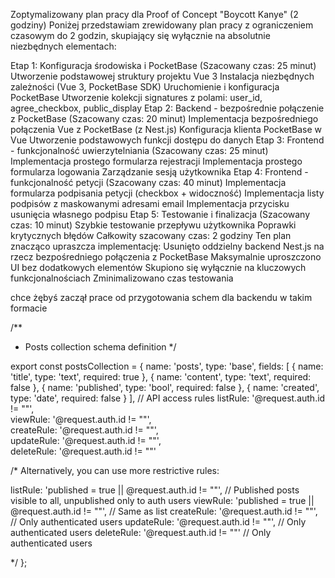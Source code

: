 Zoptymalizowany plan pracy dla Proof of Concept "Boycott Kanye" (2 godziny)
Poniżej przedstawiam zrewidowany plan pracy z ograniczeniem czasowym do 2 godzin, skupiający się wyłącznie na absolutnie niezbędnych elementach:

Etap 1: Konfiguracja środowiska i PocketBase (Szacowany czas: 25 minut)
  Utworzenie podstawowej struktury projektu Vue 3
  Instalacja niezbędnych zależności (Vue 3, PocketBase SDK)
  Uruchomienie i konfiguracja PocketBase
  Utworzenie kolekcji signatures z polami: user_id, agree_checkbox, public_display
Etap 2: Backend - bezpośrednie połączenie z PocketBase (Szacowany czas: 20 minut)
  Implementacja bezpośredniego połączenia Vue z PocketBase (z Nest.js)
  Konfiguracja klienta PocketBase w Vue
  Utworzenie podstawowych funkcji dostępu do danych
Etap 3: Frontend - funkcjonalność uwierzytelniania (Szacowany czas: 25 minut)
  Implementacja prostego formularza rejestracji
  Implementacja prostego formularza logowania
  Zarządzanie sesją użytkownika
Etap 4: Frontend - funkcjonalność petycji (Szacowany czas: 40 minut)
  Implementacja formularza podpisania petycji (checkbox + widoczność)
  Implementacja listy podpisów z maskowanymi adresami email
  Implementacja przycisku usunięcia własnego podpisu
Etap 5: Testowanie i finalizacja (Szacowany czas: 10 minut)
  Szybkie testowanie przepływu użytkownika
  Poprawki krytycznych błędów
  Całkowity szacowany czas: 2 godziny
  Ten plan znacząco upraszcza implementację:
  Usunięto oddzielny backend Nest.js na rzecz bezpośredniego połączenia z PocketBase
  Maksymalnie uproszczono UI bez dodatkowych elementów
  Skupiono się wyłącznie na kluczowych funkcjonalnościach
  Zminimalizowano czas testowania

chce żębyś zaczął prace od przygotowania schem dla backendu w takim formacie 

/**
 * Posts collection schema definition
 */

export const postsCollection = {
  name: 'posts',
  type: 'base',
  fields: [
    {
      name: 'title',
      type: 'text',
      required: true
    },
    {
      name: 'content',
      type: 'text', 
      required: false
    },
    {
      name: 'published',
      type: 'bool',
      required: false
    },
    {
      name: 'created',
      type: 'date',
      required: false
    }
  ],
  // API access rules
  listRule: '@request.auth.id != ""',      
  viewRule: '@request.auth.id != ""',      
  createRule: '@request.auth.id != ""',    
  updateRule: '@request.auth.id != ""',    
  deleteRule: '@request.auth.id != ""'     
  
  /* Alternatively, you can use more restrictive rules:
  
  listRule: 'published = true || @request.auth.id != ""',  // Published posts visible to all, unpublished only to auth users
  viewRule: 'published = true || @request.auth.id != ""',  // Same as list
  createRule: '@request.auth.id != ""',  // Only authenticated users
  updateRule: '@request.auth.id != ""',  // Only authenticated users
  deleteRule: '@request.auth.id != ""'   // Only authenticated users
  
  */
}; 